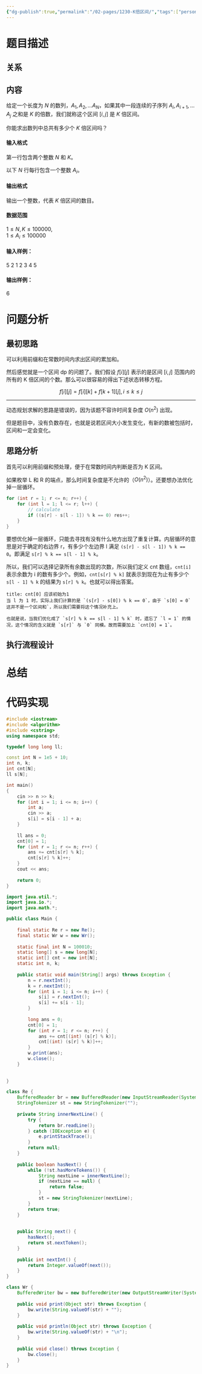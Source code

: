 ```yaml
---
{"dg-publish":true,"permalink":"/02-pages/1230-K倍区间/","tags":["personal/blog","algorithm/prefix-sum"]}
---
```


# 题目描述
## 关系

## 内容
给定一个长度为 $N$ 的数列，$A_1, A_2, … A_N$，如果其中一段连续的子序列 $A_i, A_{i+1}, … A_j$ 之和是 $K$ 的倍数，我们就称这个区间 $[i, j]$ 是 $K$ 倍区间。

你能求出数列中总共有多少个 $K$ 倍区间吗？

#### 输入格式

第一行包含两个整数 $N$ 和 $K$。

以下 $N$ 行每行包含一个整数 $A_i$。

#### 输出格式

输出一个整数，代表 $K$ 倍区间的数目。

#### 数据范围

$1 \le N, K \le 100000$,  
$1 \le A_i \le 100000$

#### 输入样例：

5 2
1
2
3
4
5

#### 输出样例：

6
# 问题分析
## 最初思路
可以利用前缀和在常数时间内求出区间的累加和。

然后感觉就是一个区间 dp 的问题了。我们假设 $\displaystyle f[i][j]$ 表示的是区间 $\displaystyle [i,j]$ 范围内的所有的 K 倍区间的个数。那么可以很容易的得出下述状态转移方程。

$$
f[i][j]=f[i][k] + f[k+1][j],i\leq k \leq j
$$
***
动态规划求解的思路是错误的，因为该题不容许时间复杂度 $\displaystyle O(n^2)$ 出现。

但是题目中，没有负数存在，也就是说若区间大小发生变化，有新的数被包括时，区间和一定会变化。
## 思路分析
首先可以利用前缀和预处理，便于在常数时间内判断是否为 K 区间。

如果枚举 L 和 R 的端点，那么时间复杂度是不允许的（$\displaystyle O(n^2)$）。还要想办法优化掉一层循环。

```c++
for (int r = 1; r <= n; r++) {
	for (int l = 1; l <= r; l++) {
		// calculate
		if ((s[r] - s[l - 1]) % k == 0) res++;
	}
}
```

要想优化掉一层循环，只能去寻找有没有什么地方出现了重复计算。内层循环的意思是对于确定的右边界 r，有多少个左边界 l 满足 `(s[r] - s[l - 1]) % k == 0`。即满足 `s[r] % k == s[l - 1] % k`。

所以，我们可以选择记录所有余数出现的次数，所以我们定义 cnt 数组，`cnt[i]` 表示余数为 i 的数有多少个。例如，`cnt[s[r] % k]` 就表示到现在为止有多少个 `s[l - 1] % k` 的结果为 `s[r] % k`。也就可以得出答案。 

```ad-important
title: cnt[0] 应该初始为1
当 l 为 1 时，实际上我们计算的是 `(s[r] - s[0]) % k == 0`，由于 `s[0] = 0` 这并不是一个区间和`，所以我们需要将这个情况补充上。

也就是说，当我们优化成了 `s[r] % k == s[l - 1] % k` 时，遗忘了 `l = 1` 的情况，这个情况的含义就是 `s[r]` 与 `0` 同模。故而需要加上 `cnt[0] = 1`。
```

## 执行流程设计

# 总结

# 代码实现
```c++
#include <iostream>
#include <algorithm>
#include <cstring>
using namespace std;

typedef long long ll;

const int N = 1e5 + 10;
int n, k;
int cnt[N];
ll s[N];

int main()
{
    cin >> n >> k;
    for (int i = 1; i <= n; i++) {
        int a;
        cin >> a;
        s[i] = s[i - 1] + a;
    }
    
    ll ans = 0;
    cnt[0] = 1;
    for (int r = 1; r <= n; r++) {
        ans += cnt[s[r] % k];
        cnt[s[r] % k]++;
    }
    cout << ans;
    
    return 0;
}
```


```java
import java.util.*;
import java.io.*;
import java.math.*;

public class Main {	
	
	final static Re r = new Re();
	final static Wr w = new Wr();
	
	static final int N = 100010;
	static long[] s = new long[N];
	static int[] cnt = new int[N];
	static int n, k;
	
	public static void main(String[] args) throws Exception {
		n = r.nextInt();
		k = r.nextInt();
		for (int i = 1; i <= n; i++) {
			s[i] = r.nextInt();
			s[i] += s[i - 1];
		}
		
		long ans = 0;
		cnt[0] = 1;
		for (int r = 1; r <= n; r++) {
			ans += cnt[(int) (s[r] % k)];
			cnt[(int) (s[r] % k)]++;
		}
		w.print(ans);
		w.close();
	}
	
	
}

class Re {
	BufferedReader br = new BufferedReader(new InputStreamReader(System.in));
	StringTokenizer st = new StringTokenizer("");
	
	private String innerNextLine() {
		try {
			return br.readLine();
		} catch (IOException e) {
			e.printStackTrace();
		}
		return null;
	}
	
	public boolean hasNext() {
		while (!st.hasMoreTokens()) {
			String nextLine = innerNextLine();
			if (nextLine == null) {
				return false;
			}
			st = new StringTokenizer(nextLine);
		}
		return true;
	}
	
	
	public String next() {
		hasNext();
		return st.nextToken();
	}
	
	public int nextInt() {
		return Integer.valueOf(next());
	}
}

class Wr {
	BufferedWriter bw = new BufferedWriter(new OutputStreamWriter(System.out));
	
	public void print(Object str) throws Exception {
		bw.write(String.valueOf(str) + "");
	} 
	
	public void println(Object str) throws Exception {
		bw.write(String.valueOf(str) + "\n");
	}
	
	public void close() throws Exception {
		bw.close();
	}
}


```
